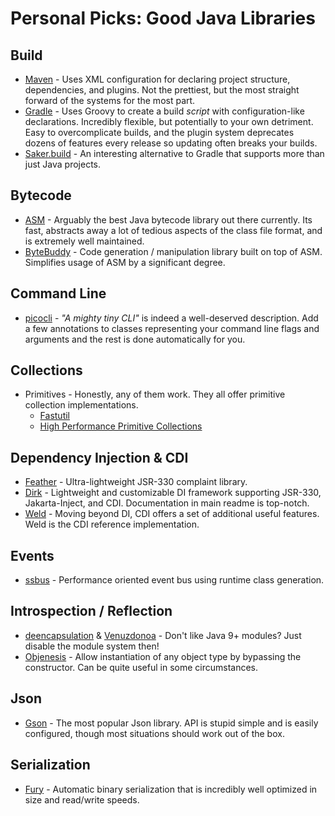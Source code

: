 # Personal Picks: Good Java Libraries

## Build

- [Maven](https://maven.apache.org/) - Uses XML configuration for declaring project structure, dependencies, and plugins. Not the prettiest, but the most straight forward of the systems for the most part.
- [Gradle](https://gradle.org/) - Uses Groovy to create a build _script_ with configuration-like declarations. Incredibly flexible, but potentially to your own detriment. Easy to overcomplicate builds, and the plugin system deprecates dozens of features every release so updating often breaks your builds.
- [Saker.build](https://saker.build/) - An interesting alternative to Gradle that supports more than just Java projects.

## Bytecode

- [ASM](https://asm.ow2.io/) - Arguably the best Java bytecode library out there currently. Its fast, abstracts away a lot of tedious aspects of the class file format, and is extremely well maintained.
- [ByteBuddy](https://bytebuddy.net/#/) - Code generation / manipulation library built on top of ASM. Simplifies usage of ASM by a significant degree.

## Command Line

- [picocli](https://picocli.info/) - *"A mighty tiny CLI"* is indeed a well-deserved description. Add a few annotations to classes representing your command line flags and arguments and the rest is done automatically for you.

## Collections

- Primitives - Honestly, any of them work. They all offer primitive collection implementations.
    - [Fastutil](https://github.com/vigna/fastutil)
    - [High Performance Primitive Collections](https://github.com/carrotsearch/hppc)

## Dependency Injection & CDI

- [Feather](https://github.com/zsoltherpai/feather) - Ultra-lightweight JSR-330 complaint library.
- [Dirk](https://github.com/hjohn/Dirk) - Lightweight and customizable DI framework supporting JSR-330, Jakarta-Inject, and CDI. Documentation in main readme is top-notch.
- [Weld](https://weld.cdi-spec.org/) - Moving beyond DI, CDI offers a set of additional useful features. Weld is the CDI reference implementation.

## Events

- [ssbus](https://github.com/xxDark/ssbus) - Performance oriented event bus using runtime class generation.

## Introspection / Reflection

- [deencapsulation](https://github.com/xxDark/deencapsulation) & [Venuzdonoa](https://github.com/xxDark/Venuzdonoa) - Don't like Java 9+ modules? Just disable the module system then!
- [Objenesis](https://github.com/easymock/objenesis) - Allow instantiation of any object type by bypassing the constructor. Can be quite useful in some circumstances.

## Json

- [Gson](https://github.com/google/gson) - The most popular Json library. API is stupid simple and is easily configured, though most situations should work out of the box.

## Serialization

- [Fury](https://github.com/apache/fury) - Automatic binary serialization that is incredibly well optimized in size and read/write speeds.